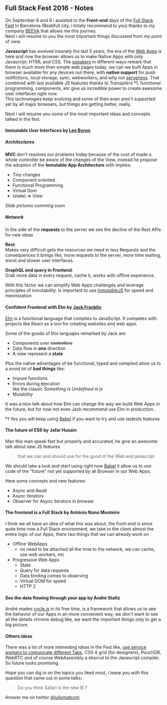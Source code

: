 ## Full Stack Fest 2016 - Notes

On September 8 and 9 i assisted to the **Front-end** days of the [Full Stack Fest](https://2016.fullstackfest.com/agenda/) in Barcelona (Beatifull city, i totally recommend to you) thanks to my company [BEEVA](https://www.beeva.com/en/) that allows me this journey.  
Next i will resume to you the most important things discussed from my point of view.

**Javascript** has evolved insanely the last 5 years, the era of the [Web Apps](https://en.wikipedia.org/wiki/Web_application) is here and now the browser allows us to make Native Apps with only Javascript, HTML and CSS.
The [speakers](https://2016.fullstackfest.com/speakers/) in different ways remark that there is much more than simple web pages today, we can we built Apps in browser available for any devices out there, with **native support** for push notifictions, local storage, sync, webworkers, and why not [serverless](http://martinfowler.com/articles/serverless.html). That combined with last available JS features *thanks to Transpilers* º1, functional programming, components, etc give us incredible power to create awesome user interfaces right now.  
This technologies keep evolving and some of then even aren't supported yet by all major browsers, but things are getting better, really.

Next i will resume you some of the most important ideas and concepts talked in the fest.

#### Immutable User Interfaces by [Lee Byron](http://leebyron.com/)

##### Architectures
 **MVC** don't resolves our problems today because of the cost of made a whole controller be aware of the changes of the View, instead he propose the adoption of the **Inmutable App Architecture** with implies:
  - Tiny changes
  - Component oriented.
  - Functional Programming
  - Virtual Dom
  - (state) => View

*Slide pictures comming soon*

#####  Network
In the side of the **requests** to the server we see the decline of the Rest APIs for new ideas

**Rest**:   
Makes very difficult gets the resources we need in less Requests and the consequences it brings like, more requests to the server, more time waiting, worst and slower user interfaces.

**GraphQL and query in Frontend**:  
Grab more data in every request,  cache it, works with offline experience.

With this factor we can simplify Web Apps challenges and leverage principles of inmutability. Is important to use [InmutableJS](https://github.com/facebook/immutable-js) for speed and meomization



#### Confident Frontend with Elm by [Jack Franklin](https://2016.fullstackfest.com/speakers/jack-franklin/)

[Elm](http://elm-lang.org/) is a functional language that compiles to JavaScript. It competes with projects like React as a tool for creating websites and web apps.  

Some of the goods of this languajes remarked by Jack are:
- Components over ~~controllers~~
- Data flow in **one** direction
- A view represent a **state**

Plus the native advantages of be functional, typed and compiled allow us to a avoid lot of **bad things** like:
- Impure functions
- Errors during ejecution   
  like the classic *Something is Undefined* in js
- Mutability

It was a nice talk about how Elm can change the way we build Web Apps in the future, but for now not even Jack recommend use Elm in production.

º1 Yes you will keep using [Babel](https://babeljs.io/) if you want to try and use lastests features

#### The future of ES6 by Jafar Husain
Man this man speak fast but properly and accurated, he give an awesome talk about new JS features
> that we can and should use for the good of the Web and javascript

We should take a look and start using right now [Babel](https://babeljs.io/) it allow us to use code of the "future" not yet supported by all Browser in our Web Apps.  

Here some concepts and new features:
- Async and Await
- Async iterators
- Observer for Async iterators in browser

#### The frontend is a Full Stack by António Nuno Monteiro
I think we all have an idea of what this was about, the front-end is since quite time now a Full Stack environment, we take to the client almost the entire logic of our Apps, there two things that we can already work on

- Offline WebApps
  - no need to be attached all the time to the network, we can cache, use web workers, etc
- Progressive Web Apps
  - State
  - Query for data requests  
  - Data binding comes to observing
  - Virtual DOM for speed
  - HTTP 2

#### See the data flowing through your app by André Staltz
André mades [cycle.js](http://cycle.js.org/) in its free time, is a framework that allows us to see the behavior of our Apps in an more convenient way, we don't want to see all the details chrome debug like, we want the important things only to get a big picture.

#### Others ideas
There was a lot of more interesting ideas in the Fest like, [use service workers to comunicate different Tabs](https://2016.fullstackfest.com/speakers/andrew-dunkman/), CSS 4 grid (for designers), PouchDB, WebRTC and of course WebAssembly a shorcut to the Javascript compiler. So future looks promising.

Hope you can dig in on the topics you liked most, i 
leave you with this question that came out in some talks:

> Do you think Safari is the new IE ?

Answer me on twitter [@juliomatcom](https://twitter.com/juliomatcom)
